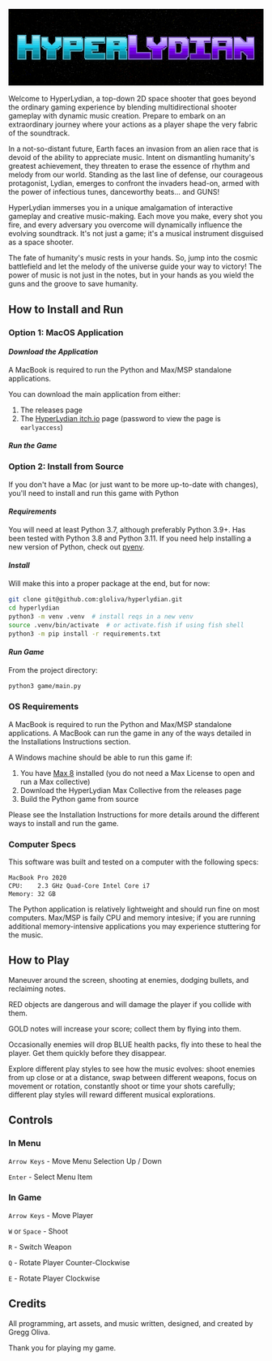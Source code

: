 ![title_card](assets/png/github/title_card.png)

Welcome to HyperLydian, a top-down 2D space shooter that goes beyond the ordinary gaming experience by blending multidirectional shooter gameplay with dynamic music creation. Prepare to embark on an extraordinary journey where your actions as a player shape the very fabric of the soundtrack.

In a not-so-distant future, Earth faces an invasion from an alien race that is devoid of the ability to appreciate music. Intent on dismantling humanity's greatest achievement, they threaten to erase the essence of rhythm and melody from our world. Standing as the last line of defense, our courageous protagonist, Lydian, emerges to confront the invaders head-on, armed with the power of infectious tunes, danceworthy beats... and GUNS!

HyperLydian immerses you in a unique amalgamation of interactive gameplay and creative music-making. Each move you make, every shot you fire, and every adversary you overcome will dynamically influence the evolving soundtrack. It's not just a game; it's a musical instrument disguised as a space shooter.

The fate of humanity's music rests in your hands. So, jump into the cosmic battlefield and let the melody of the universe guide your way to victory! The power of music is not just in the notes, but in your hands as you wield the guns and the groove to save humanity.

## How to Install and Run

### Option 1: MacOS Application

#### *Download the Application*

A MacBook is required to run the Python and Max/MSP standalone applications.

You can download the main application from either:

1. The releases page
2. The [HyperLydian itch.io](https://gloliva.itch.io/hyperlydian) page (password to view the page is `earlyaccess`)

#### *Run the Game*

### Option 2: Install from Source

If you don't have a Mac (or just want to be more up-to-date with changes), you'll need to install and run this game with Python

#### *Requirements*

You will need at least Python 3.7, although preferably Python 3.9+. Has been tested with Python 3.8 and Python 3.11. If you need help installing a new version of Python, check out [pyenv](https://github.com/pyenv/pyenv).

#### *Install*

Will make this into a proper package at the end, but for now:

```bash
git clone git@github.com:gloliva/hyperlydian.git
cd hyperlydian
python3 -m venv .venv  # install reqs in a new venv
source .venv/bin/activate  # or activate.fish if using fish shell
python3 -m pip install -r requirements.txt
```

#### *Run Game*

From the project directory:

```bash
python3 game/main.py
```

### OS Requirements

A MacBook is required to run the Python and Max/MSP standalone applications. A MacBook can run the game in any of the ways detailed in the Installations Instructions section.

A Windows machine should be able to run this game if:

1. You have [Max 8](https://cycling74.com/downloads) installed (you do not need a Max License to open and run a Max collective)
2. Download the HyperLydian Max Collective from the releases page
3. Build the Python game from source

Please see the Installation Instructions for more details around the different ways to install and run the game.

### Computer Specs

This software was built and tested on a computer with the following specs:

```text
MacBook Pro 2020
CPU:    2.3 GHz Quad-Core Intel Core i7
Memory: 32 GB
```

The Python application is relatively lightweight and should run fine on most computers. Max/MSP is faily CPU and memory intesive; if you are running additional memory-intensive applications you may experience stuttering for the music.

## How to Play

Maneuver around the screen, shooting at enemies, dodging bullets, and reclaiming notes.

RED objects are dangerous and will damage the player if you collide with them.

GOLD notes will increase your score; collect them by flying into them.

Occasionally enemies will drop BLUE health packs, fly into these to heal the player. Get them quickly before they disappear.

Explore different play styles to see how the music evolves: shoot enemies from up close or at a distance, swap between different weapons, focus on movement or rotation, constantly shoot or time your shots carefully; different play styles will reward different musical explorations.

## Controls

### In Menu

`Arrow Keys` - Move Menu Selection Up / Down

`Enter` - Select Menu Item

### In Game

`Arrow Keys` - Move Player

`W` or `Space` - Shoot

`R` - Switch Weapon

`Q` - Rotate Player Counter-Clockwise

`E` - Rotate Player Clockwise


## Credits

All programming, art assets, and music written, designed, and created by Gregg Oliva.

Thank you for playing my game.
